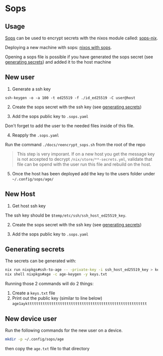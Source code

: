 # Sops

## Usage

[Sops](https://github.com/getsops/sops) can be used to encrypt secrets 
with the nixos module called: [sops-nix](https://github.com/Mic92/sops-nix).


Deploying a new machine with sops: [nixos with sops](https://nix-community.github.io/nixos-anywhere/howtos/secrets.html).

Opening a sops file is possible if you have generated the sops secret (see [generating secrets](./sops.md#generating-secrets))
and added it to the host machine

## New user

1. Generate a ssh key

`ssh-keygen -o -a 100 -t ed25519 -f ./id_ed25519 -C user@host`

2. Create the sops secret with the ssh key (see [generating secrets](./sops.md#generating-secrets))

3. Add the sops public key to `.sops.yaml`

Don't forget to add the user to the needed files inside of this file.

4. Reapply the `.sops.yaml`

Run the command `./docs/reencrypt_sops.sh` from the root of the repo

> This step is very imporant. If on a new host you get the message key is not accepted to decrypt `/nix/store/**-secrets.yml`, validate that file can be opend with the user run this file and rebuild on the host.

5. Once the host has been deployed add the key to the users folder under
    `~/.config/sops/age/`


## New Host

1. Get host ssh key

The ssh key should be `$temp/etc/ssh/ssh_host_ed25519_key`.

2. Create the sops secret with the ssh key (see [generating secrets](./sops.md#generating-secrets))

3. Add the sops public key to `.sops.yaml`


## Generating secrets

The secrets can be generated with:

```bash
nix run nixpkgs#ssh-to-age -- -private-key -i ssh_host_ed25519_key > keys.txt
nix shell nixpkgs#age -c age-keygen -y keys.txt
```

Running those 2 commands will do 2 things:

1. Create a `keys.txt` file
2. Print out the public key (similar to line below)
    `age1aykttttttttttttttttttttttttttttttttttttttttttttttttttttttt`

## New device user

Run the following commands for the new user on a device.

```bash
mkdir -p ~/.config/sops/age
```

then copy the `age.txt` file to that directory
